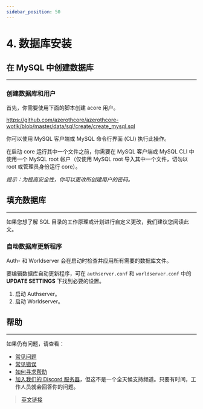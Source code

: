 ```yaml
---
sidebar_position: 50
---
```


# 4. 数据库安装

## 在 MySQL 中创建数据库
---

### 创建数据库和用户

首先，你需要使用下面的脚本创建 acore 用户。

https://github.com/azerothcore/azerothcore-wotlk/blob/master/data/sql/create/create_mysql.sql

你可以使用 MySQL 客户端或 MySQL 命令行界面 (CLI) 执行此操作。

在启动 core 运行其中一个文件之前，你需要在 MySQL 客户端或 MySQL CLI 中使用一个 MySQL root 帐户（仅使用 MySQL root 导入其中一个文件，切勿以 root 或管理员身份运行 core）。

*提示：为提高安全性，你可以更改所创建用户的密码。*

## 填充数据库
---

如果您想了解 SQL 目录的工作原理或计划进行自定义更改，我们建议您阅读此文。

### 自动数据库更新程序

Auth- 和 Worldserver 会在启动时检查并应用所有需要的数据库文件。

要编辑数据库自动更新程序，可在 `authserver.conf` 和 `worldserver.conf` 中的 **UPDATE SETTINGS** 下找到必要的设置。

1. 启动 Authserver。
2. 启动 Worldserver。

## 帮助
---

如果仍有问题，请查看：

- [常见问题](/faq)
- [常见错误](/common-errors)
- [如何寻求帮助](/how-to-ask-for-help)
- [加入我们的 Discord 服务器](https://discord.gg/gkt4y2x)，但这不是一个全天候支持频道。只要有时间，工作人员就会回答你的问题。

> [英文链接](https://www.azerothcore.org/wiki/database-installation)
